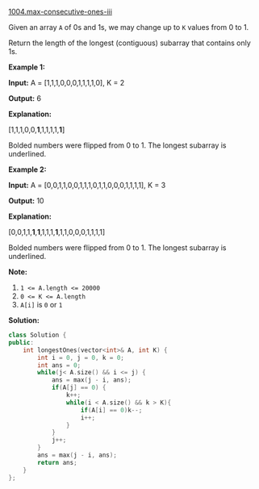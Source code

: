 [1004.max-consecutive-ones-iii](https://leetcode.com/problems/max-consecutive-ones-iii/)  

Given an array `A` of 0s and 1s, we may change up to `K` values from 0 to 1.

Return the length of the longest (contiguous) subarray that contains only 1s. 

**Example 1:**

  
**Input:** A = \[1,1,1,0,0,0,1,1,1,1,0\], K = 2
  
**Output:** 6
  
**Explanation:** 
  
\[1,1,1,0,0,**1**,1,1,1,1,**1**\]
  
Bolded numbers were flipped from 0 to 1.  The longest subarray is underlined.

**Example 2:**

  
**Input:** A = \[0,0,1,1,0,0,1,1,1,0,1,1,0,0,0,1,1,1,1\], K = 3
  
**Output:** 10
  
**Explanation:** 
  
\[0,0,1,1,**1**,**1**,1,1,1,**1**,1,1,0,0,0,1,1,1,1\]
  
Bolded numbers were flipped from 0 to 1.  The longest subarray is underlined.
  

**Note:**

1.  `1 <= A.length <= 20000`
2.  `0 <= K <= A.length`
3.  `A[i]` is `0` or `1`  



**Solution:**  

```cpp
class Solution {
public:
    int longestOnes(vector<int>& A, int K) {
        int i = 0, j = 0, k = 0;
        int ans = 0;
        while(j< A.size() && i <= j) {
            ans = max(j - i, ans);
            if(A[j] == 0) {
                k++;
                while(i < A.size() && k > K){
                    if(A[i] == 0)k--;
                    i++;
                }
            }
            j++;
        }
        ans = max(j - i, ans);
        return ans;
    }
};
```
      
